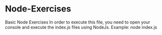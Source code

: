 # Node-Exercises
Basic Node Exercises
In order to execute this file, you need to open your console and execute the index.js files using NodeJs.
Example: node index.js
